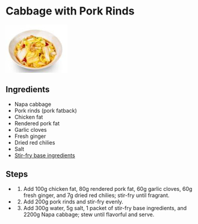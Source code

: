 # Cabbage with Pork Rinds

![Cabbage with Pork Rinds](../../images/%E6%B2%B9%E6%B8%A3%E5%A4%A7%E7%99%BD%E8%8F%9C.jpg)

## Ingredients
- Napa cabbage
- Pork rinds (pork fatback)
- Chicken fat
- Rendered pork fat
- Garlic cloves
- Fresh ginger
- Dried red chilies
- Salt
- [Stir-fry base ingredients](../seasonings/Stir-Fry%20Base%20Ingredients.md)

## Steps
- 1. Add 100g chicken fat, 80g rendered pork fat, 60g garlic cloves, 60g fresh ginger, and 7g dried red chilies; stir-fry until fragrant.
- 2. Add 200g pork rinds and stir-fry evenly.
- 3. Add 300g water, 5g salt, 1 packet of stir-fry base ingredients, and 2200g Napa cabbage; stew until flavorful and serve.